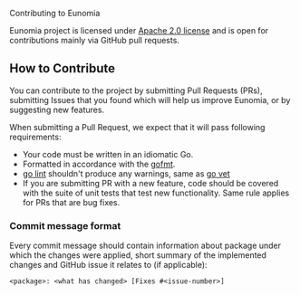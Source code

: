  Contributing to Eunomia

Eunomia project is licensed under [Apache 2.0 license](LICENSE) and is open for contributions mainly via GitHub pull requests. 

## How to Contribute

You can contribute to the project by submitting Pull Requests (PRs), submitting Issues that you found which will help us improve Eunomia, or by suggesting new features.

When submitting a Pull Request, we expect that it will pass following requirements:

- Your code must be written in an idiomatic Go.
- Formatted in accordance with the [gofmt](https://golang.org/cmd/gofmt).
- [go lint](https://github.com/golang/lint) shouldn't produce any warnings, same as [go vet](https://golang.org/cmd/vet)
- If you are submitting PR with a new feature, code should be covered with the suite of unit tests that test new functionality. Same rule applies for PRs that are bug fixes.

### Commit message format

Every commit message should contain information about package under which the changes were applied, short summary of the implemented changes and GitHub issue it relates to (if applicable):

```
<package>: <what has changed> [Fixes #<issue-number>]
```
